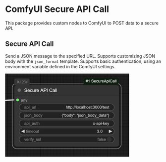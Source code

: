 # ComfyUI Secure API Call

This package provides custom nodes to ComfyUI to POST data to a secure API.

## Secure API Call

Send a JSON message to the specified URL. Supports customizing JSON body with the `json_format` template. Supports basic authentication, using an environment variable defined in the ComfyUI settings.

<img src="assets/apicall_node.jpg" width="400"/>


